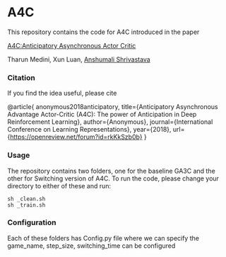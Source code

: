 # A4C

This repository contains the code for A4C introduced in the paper

[A4C:Anticipatory Asynchronous Actor Critic](https://openreview.net/pdf?id=rkKkSzb0b)

Tharun Medini, Xun Luan, [Anshumali Shrivastava](https://www.cs.rice.edu/~as143/)

### Citation

If you find the idea useful, please cite

@article{
  anonymous2018anticipatory,
  title={Anticipatory Asynchronous Advantage Actor-Critic (A4C): The power of Anticipation in Deep Reinforcement Learning},
  author={Anonymous},
  journal={International Conference on Learning Representations},
  year={2018},
  url={https://openreview.net/forum?id=rkKkSzb0b}
}

### Usage

The repository contains two folders, one for the  baseline GA3C and the other for Switching version of A4C. To run the code, please change
your directory to either of these and run:

```
sh _clean.sh
sh _train.sh
```

### Configuration

Each of these folders has Config.py file where we can specify the game_name, step_size, switching_time can be configured 
